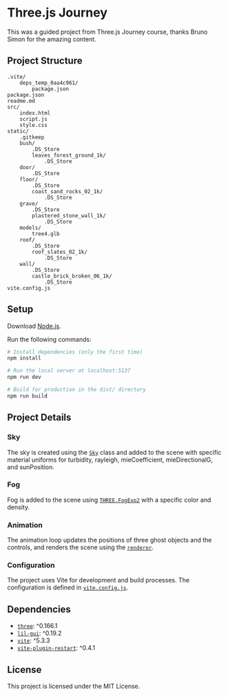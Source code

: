 # Three.js Journey

This was a guided project from Three.js Journey course, thanks Bruno Simon for the amazing content.

## Project Structure

```
.vite/
    deps_temp_0aa4c961/
        package.json
package.json
readme.md
src/
    index.html
    script.js
    style.css
static/
    .gitkeep
    bush/
        .DS_Store
        leaves_forest_ground_1k/
            .DS_Store
    door/
        .DS_Store
    floor/
        .DS_Store
        coast_sand_rocks_02_1k/
            .DS_Store
    grave/
        .DS_Store
        plastered_stone_wall_1k/
            .DS_Store
    models/
        tree4.glb
    roof/
        .DS_Store
        roof_slates_02_1k/
            .DS_Store
    wall/
        .DS_Store
        castle_brick_broken_06_1k/
            .DS_Store
vite.config.js
```

## Setup

Download [Node.js](https://nodejs.org/en/download/).

Run the following commands:

```bash
# Install dependencies (only the first time)
npm install

# Run the local server at localhost:5137
npm run dev

# Build for production in the dist/ directory
npm run build
```

## Project Details

### Sky

The sky is created using the [`Sky`](command:_github.copilot.openSymbolFromReferences?%5B%22%22%2C%5B%7B%22uri%22%3A%7B%22scheme%22%3A%22file%22%2C%22authority%22%3A%22%22%2C%22path%22%3A%22%2Fhome%2Fhick%2FProjects%2Fthreejs-journey%2Fsrc%2Fscript.js%22%2C%22query%22%3A%22%22%2C%22fragment%22%3A%22%22%7D%2C%22pos%22%3A%7B%22line%22%3A389%2C%22character%22%3A16%7D%7D%5D%2C%227aab930c-8cb9-48f5-9374-673e6d219f7f%22%5D "Go to definition") class and added to the scene with specific material uniforms for turbidity, rayleigh, mieCoefficient, mieDirectionalG, and sunPosition.

### Fog

Fog is added to the scene using [`THREE.FogExp2`](command:_github.copilot.openSymbolFromReferences?%5B%22%22%2C%5B%7B%22uri%22%3A%7B%22scheme%22%3A%22file%22%2C%22authority%22%3A%22%22%2C%22path%22%3A%22%2Fhome%2Fhick%2FProjects%2Fthreejs-journey%2Fsrc%2Fscript.js%22%2C%22query%22%3A%22%22%2C%22fragment%22%3A%22%22%7D%2C%22pos%22%3A%7B%22line%22%3A405%2C%22character%22%3A16%7D%7D%5D%2C%227aab930c-8cb9-48f5-9374-673e6d219f7f%22%5D "Go to definition") with a specific color and density.

### Animation

The animation loop updates the positions of three ghost objects and the controls, and renders the scene using the [`renderer`](command:_github.copilot.openSymbolFromReferences?%5B%22%22%2C%5B%7B%22uri%22%3A%7B%22scheme%22%3A%22file%22%2C%22authority%22%3A%22%22%2C%22path%22%3A%22%2Fhome%2Fhick%2FProjects%2Fthreejs-journey%2Fsrc%2Fscript.js%22%2C%22query%22%3A%22%22%2C%22fragment%22%3A%22%22%7D%2C%22pos%22%3A%7B%22line%22%3A441%2C%22character%22%3A4%7D%7D%5D%2C%227aab930c-8cb9-48f5-9374-673e6d219f7f%22%5D "Go to definition").

### Configuration

The project uses Vite for development and build processes. The configuration is defined in [`vite.config.js`](command:_github.copilot.openRelativePath?%5B%7B%22scheme%22%3A%22file%22%2C%22authority%22%3A%22%22%2C%22path%22%3A%22%2Fhome%2Fhick%2FProjects%2Fthreejs-journey%2Fvite.config.js%22%2C%22query%22%3A%22%22%2C%22fragment%22%3A%22%22%7D%2C%227aab930c-8cb9-48f5-9374-673e6d219f7f%22%5D "/home/hick/Projects/threejs-journey/vite.config.js").

## Dependencies

- [`three`](command:_github.copilot.openSymbolFromReferences?%5B%22%22%2C%5B%7B%22uri%22%3A%7B%22scheme%22%3A%22file%22%2C%22authority%22%3A%22%22%2C%22path%22%3A%22%2Fhome%2Fhick%2FProjects%2Fthreejs-journey%2Fpackage.json%22%2C%22query%22%3A%22%22%2C%22fragment%22%3A%22%22%7D%2C%22pos%22%3A%7B%22line%22%3A1%2C%22character%22%3A11%7D%7D%5D%2C%227aab930c-8cb9-48f5-9374-673e6d219f7f%22%5D "Go to definition"): ^0.166.1
- [`lil-gui`](command:_github.copilot.openSymbolFromReferences?%5B%22%22%2C%5B%7B%22uri%22%3A%7B%22scheme%22%3A%22file%22%2C%22authority%22%3A%22%22%2C%22path%22%3A%22%2Fhome%2Fhick%2FProjects%2Fthreejs-journey%2Fpackage.json%22%2C%22query%22%3A%22%22%2C%22fragment%22%3A%22%22%7D%2C%22pos%22%3A%7B%22line%22%3A14%2C%22character%22%3A5%7D%7D%5D%2C%227aab930c-8cb9-48f5-9374-673e6d219f7f%22%5D "Go to definition"): ^0.19.2
- [`vite`](command:_github.copilot.openSymbolFromReferences?%5B%22%22%2C%5B%7B%22uri%22%3A%7B%22scheme%22%3A%22file%22%2C%22authority%22%3A%22%22%2C%22path%22%3A%22%2Fhome%2Fhick%2FProjects%2Fthreejs-journey%2Fpackage.json%22%2C%22query%22%3A%22%22%2C%22fragment%22%3A%22%22%7D%2C%22pos%22%3A%7B%22line%22%3A6%2C%22character%22%3A12%7D%7D%2C%7B%22uri%22%3A%7B%22scheme%22%3A%22file%22%2C%22authority%22%3A%22%22%2C%22path%22%3A%22%2Fhome%2Fhick%2FProjects%2Fthreejs-journey%2Fvite.config.js%22%2C%22query%22%3A%22%22%2C%22fragment%22%3A%22%22%7D%2C%22pos%22%3A%7B%22line%22%3A0%2C%22character%22%3A21%7D%7D%5D%2C%227aab930c-8cb9-48f5-9374-673e6d219f7f%22%5D "Go to definition"): ^5.3.3
- [`vite-plugin-restart`](command:_github.copilot.openSymbolFromReferences?%5B%22%22%2C%5B%7B%22uri%22%3A%7B%22scheme%22%3A%22file%22%2C%22authority%22%3A%22%22%2C%22path%22%3A%22%2Fhome%2Fhick%2FProjects%2Fthreejs-journey%2Fpackage.json%22%2C%22query%22%3A%22%22%2C%22fragment%22%3A%22%22%7D%2C%22pos%22%3A%7B%22line%22%3A11%2C%22character%22%3A5%7D%7D%2C%7B%22uri%22%3A%7B%22scheme%22%3A%22file%22%2C%22authority%22%3A%22%22%2C%22path%22%3A%22%2Fhome%2Fhick%2FProjects%2Fthreejs-journey%2Fvite.config.js%22%2C%22query%22%3A%22%22%2C%22fragment%22%3A%22%22%7D%2C%22pos%22%3A%7B%22line%22%3A0%2C%22character%22%3A21%7D%7D%5D%2C%227aab930c-8cb9-48f5-9374-673e6d219f7f%22%5D "Go to definition"): ^0.4.1

## License

This project is licensed under the MIT License.